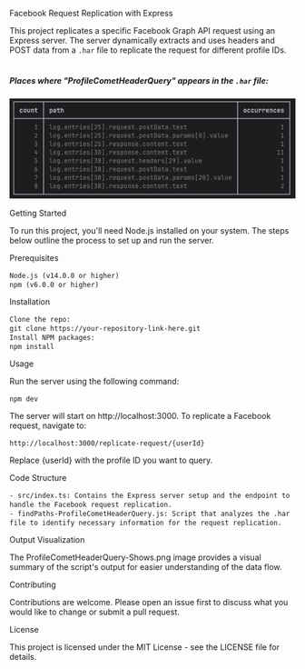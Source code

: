 Facebook Request Replication with Express

This project replicates a specific Facebook Graph API request using an Express server. The server dynamically extracts and uses headers and POST data from a `.har` file to replicate the request for different profile IDs.<br><br>

##### Places where "ProfileCometHeaderQuery" appears in the ```.har``` file:
![ProfileCometHeaderQuery-Shows.png](ProfileCometHeaderQuery-Shows.png)

Getting Started

To run this project, you'll need Node.js installed on your system. The steps below outline the process to set up and run the server.

Prerequisites

    Node.js (v14.0.0 or higher)
    npm (v6.0.0 or higher)

Installation

    Clone the repo:
    git clone https://your-repository-link-here.git
    Install NPM packages:
    npm install

Usage

Run the server using the following command:

    npm dev

The server will start on http://localhost:3000. To replicate a Facebook request, navigate to:

    http://localhost:3000/replicate-request/{userId}

Replace {userId} with the profile ID you want to query.

Code Structure

    - src/index.ts: Contains the Express server setup and the endpoint to handle the Facebook request replication.
    - findPaths-ProfileCometHeaderQuery.js: Script that analyzes the .har file to identify necessary information for the request replication.

Output Visualization

The ProfileCometHeaderQuery-Shows.png image provides a visual summary of the script's output for easier understanding of the data flow.

Contributing

Contributions are welcome. Please open an issue first to discuss what you would like to change or submit a pull request.

License

This project is licensed under the MIT License - see the LICENSE file for details.
